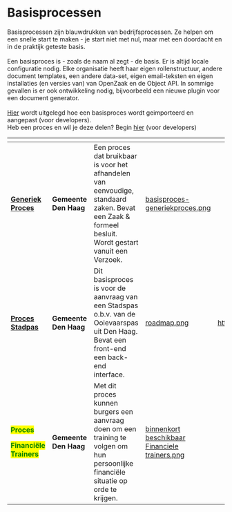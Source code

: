 # Basisprocessen

Basisprocessen zijn blauwdrukken van bedrijfsprocessen. Ze helpen om een snelle start te maken - je start niet met nul, maar met een doordacht en in de praktijk geteste basis. \
\
Een basisproces is - zoals de naam al zegt - de basis. Er is altijd locale configuratie nodig. Elke organisatie heeft haar eigen rollenstructuur, andere document templates, een andere data-set, eigen email-teksten en eigen installaties (en versies van) van OpenZaak en de Object API. In sommige gevallen is er ook ontwikkeling nodig, bijvoorbeeld een nieuwe plugin voor een document generator. \
\
[Hier](https://github.com/generiekzaakafhandelcomponent/Basisprocessen) wordt uitgelegd hoe een basisproces wordt geimporteerd en aangepast (voor developers). \
Heb een proces en wil je deze delen? Begin [hier](https://github.com/generiekzaakafhandelcomponent/Basisprocessen/blob/feature/generieke-zaak/CONTRIBUTING.md) (voor developers)&#x20;

<table data-view="cards"><thead><tr><th></th><th></th><th></th><th data-hidden data-card-cover data-type="files"></th><th data-hidden data-card-target data-type="content-ref"></th></tr></thead><tbody><tr><td><a href="https://github.com/generiekzaakafhandelcomponent/Basisprocessen/tree/main/blueprints/generieke-zaak"><strong>Generiek Proces</strong></a></td><td><p></p><p><strong>Gemeente Den Haag</strong></p></td><td>Een proces dat bruikbaar is voor het afhandelen van eenvoudige, standaard zaken. Bevat een Zaak &#x26; formeel besluit. Wordt gestart vanuit een Verzoek.</td><td><a href="../.gitbook/assets/basisproces-generiekproces.png">basisproces-generiekproces.png</a></td><td></td></tr><tr><td><a href="https://github.com/generiekzaakafhandelcomponent/Basisprocessen/tree/main/blueprints/stadspas"><strong>Proces Stadpas</strong></a></td><td><p></p><p><strong>Gemeente Den Haag</strong></p></td><td>Dit basisproces is voor de aanvraag van een Stadspas o.b.v. van de Ooievaarspas uit Den Haag. Bevat een front-end een back-end interface. </td><td><a href="../.gitbook/assets/roadmap.png">roadmap.png</a></td><td><a href="https://github.com/generiekzaakafhandelcomponent/Basisprocessen/tree/main/blueprints/stadspas">https://github.com/generiekzaakafhandelcomponent/Basisprocessen/tree/main/blueprints/stadspas</a></td></tr><tr><td><p><mark style="color:green;"><strong>Proces</strong></mark> </p><p><mark style="color:green;"><strong>Financiële Trainers</strong></mark> </p></td><td><strong>Gemeente Den Haag</strong></td><td>Met dit proces kunnen burgers een aanvraag doen om een training te volgen om hun persoonlijke financiële situatie op orde te krijgen.</td><td><a href="../.gitbook/assets/binnenkort beschikbaar Financiele trainers.png">binnenkort beschikbaar Financiele trainers.png</a></td><td></td></tr></tbody></table>

